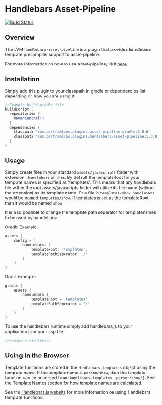 Handlebars Asset-Pipeline
=========================
[![Build Status](https://travis-ci.org/bertramdev/handlebars-asset-pipeline.svg?branch=master)](https://travis-ci.org/bertramdev/handlebars-asset-pipeline)

Overview
--------
The JVM `handlebars-asset-pipeline` is a plugin that provides handlebars template precompiler support to asset-pipeline.

For more information on how to use asset-pipeline, visit [here](http://www.github.com/bertramdev/asset-pipeline).

Installation
------------

Simply add this plugin to your classpath in gradle or dependencies list depending on how you are using it

```gradle
//Example build.gradle file
buildscript {
  repositories {
    mavenCentral()
  }
  dependencies {
    classpath 'com.bertramlabs.plugins.asset-pipeline-gradle:2.0.6'
    classpath 'com.bertramlabs.plugins.handlebars-asset-pipeline:1.3.0'
  }
}
```

Usage
-----

Simply create files in your standard `assets/javascripts` folder with extension `.handlebars` or `.hbs`.
By default the templateRoot for your template names is specified as 'templates'. This means that any handlebars file within the root assets/javascripts folder will utilize its file name (without the extension) as its template name. Or a file in `templates/show.handlebars` would be named `templates/show`. If templates is set as the templateRoot than it would be named `show`

It is also possible to change the template path seperator for templatenames to be used by handlebars:


Gradle Example:

```groovy
assets {
	config = [
		handlebars: [
			templateRoot: 'templates',
			templatePathSeperator: '/'
		]
	]
}
```

Grails Example:
```groovy
grails {
	assets {
		handlebars {
			templateRoot = 'templates'
			templatePathSeperator = "/"
		}
	}
}
```

To use the handlebars runtime simply add handlebars js to your application.js or your gsp file

```javascript
//=require handlebars
```


Using in the Browser
--------------------

Template functions are stored in the `Handlebars.templates` object using the template name. If the template name is
`person/show`, then the template function can be accessed from `Handlebars.templates['person/show']`. See the Template Names section for how template names are calculated.

See the [Handlebars.js website](http://handlebarsjs.com/) for more information on using Handlebars template functions.
